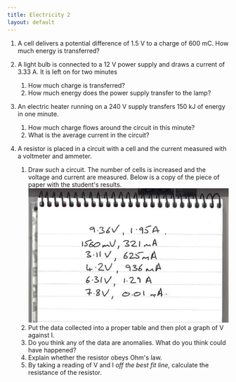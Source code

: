 ```yaml
---
title: Electricity 2
layout: default
---
```

1. A cell delivers a potential difference of 1.5 V to a charge of 600 mC.  How much energy is transferred?

1. A light bulb is connected to a 12 V power supply and draws a current of 3.33 A.  It is left on for two minutes	
	1. How much charge is transferred?
	1. How much energy does the power supply transfer to the lamp?

1. An electric heater running on a 240 V supply transfers 150 kJ of energy in one minute.
	1. How much charge flows around the circuit in this minute?
	1. What is the average current in the circuit?

1. A resistor is placed in a circuit with a cell and the current measured with a voltmeter and ammeter.

	1. Draw such a circuit.
	The number of cells is increased and the voltage and current are measured.  Below is a copy of the piece of paper with the student's results.  
    ![](img/resistanceData.jpg)
    1. Put the data collected into a proper table and then plot a graph of V against I.
    2. Do you think any of the data are anomalies.  What do you think could have happened?
    2. Explain whether the resistor obeys Ohm's law.
    3. By taking a reading of V and I *off the best fit line*, calculate the resistance of the resistor.
